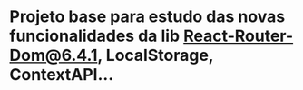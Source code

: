 # Projeto base para estudo das novas funcionalidades da lib React-Router-Dom@6.4.1, LocalStorage, ContextAPI...

